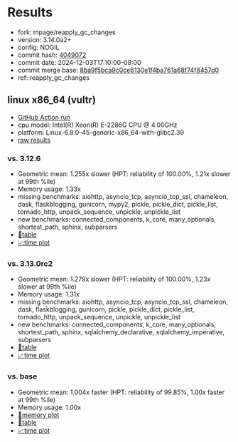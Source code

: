 # Results

- fork: mpage/reapply_gc_changes
- version: 3.14.0a2+
- config: NOGIL
- commit hash: [4049072](https://github.com/mpage/cpython/commit/4049072)
- commit date: 2024-12-03T17:10:00-08:00
- commit merge base: [8ba9f5bca9c0ce6130e1f4ba761a68f74f8457d0](https://github.com/python/cpython/commit/8ba9f5bca9c0ce6130e1f4ba761a68f74f8457d0)
- ref: reapply_gc_changes

## linux x86_64 (vultr)

- [GitHub Action run](https://github.com/facebookexperimental/free-threading-benchmarking/actions/runs/12151068720)
- cpu model: Intel(R) Xeon(R) E-2286G CPU @ 4.00GHz
- platform: Linux-6.8.0-45-generic-x86_64-with-glibc2.39
- [raw results](bm-20241203-vultr-x86_64-mpage-reapply_gc_changes-3.14.0a2%2B-4049072.json)

### vs. 3.12.6

- Geometric mean: 1.255x slower (HPT: reliability of 100.00%, 1.21x slower at 99th %ile)
- Memory usage: 1.33x
- missing benchmarks: aiohttp, asyncio_tcp, asyncio_tcp_ssl, chameleon, dask, flaskblogging, gunicorn, mypy2, pickle, pickle_dict, pickle_list, tornado_http, unpack_sequence, unpickle, unpickle_list
- new benchmarks: connected_components, k_core, many_optionals, shortest_path, sphinx, subparsers
- [📄table](bm-20241203-vultr-x86_64-mpage-reapply_gc_changes-3.14.0a2%2B-4049072-vs-3.12.6.md)
- [📈time plot](bm-20241203-vultr-x86_64-mpage-reapply_gc_changes-3.14.0a2%2B-4049072-vs-3.12.6.svg)

### vs. 3.13.0rc2

- Geometric mean: 1.279x slower (HPT: reliability of 100.00%, 1.23x slower at 99th %ile)
- Memory usage: 1.31x
- missing benchmarks: aiohttp, asyncio_tcp, asyncio_tcp_ssl, chameleon, dask, flaskblogging, gunicorn, pickle, pickle_dict, pickle_list, tornado_http, unpack_sequence, unpickle, unpickle_list
- new benchmarks: connected_components, k_core, many_optionals, shortest_path, sphinx, sqlalchemy_declarative, sqlalchemy_imperative, subparsers
- [📄table](bm-20241203-vultr-x86_64-mpage-reapply_gc_changes-3.14.0a2%2B-4049072-vs-3.13.0rc2.md)
- [📈time plot](bm-20241203-vultr-x86_64-mpage-reapply_gc_changes-3.14.0a2%2B-4049072-vs-3.13.0rc2.svg)

### vs. base

- Geometric mean: 1.004x faster (HPT: reliability of 99.85%, 1.00x faster at 99th %ile)
- Memory usage: 1.00x
- [🧠memory plot](bm-20241203-vultr-x86_64-mpage-reapply_gc_changes-3.14.0a2%2B-4049072-vs-base-mem.svg)
- [📄table](bm-20241203-vultr-x86_64-mpage-reapply_gc_changes-3.14.0a2%2B-4049072-vs-base.md)
- [📈time plot](bm-20241203-vultr-x86_64-mpage-reapply_gc_changes-3.14.0a2%2B-4049072-vs-base.svg)

